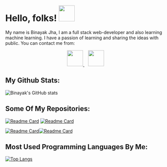 # Hello, folks! <img src="https://raw.githubusercontent.com/MartinHeinz/MartinHeinz/master/wave.gif" width="50px">

<p>My name is Binayak Jha, I am a full stack web-developer and also learning machine learning. I have a passion of learning and sharing the ideas with public.
  You can contact me from:</p>
<center>
 <a href="https://www.facebook.com/binayak.jha.py/">
   <img src="https://cdn.freebiesupply.com/images/large/2x/facebook-logo-circle.png" width="50px">
 </a>&nbsp;&nbsp;
 <a href="mailto:jha36binayak@gmail.com">
  <img src="https://upload.wikimedia.org/wikipedia/commons/thumb/7/7e/Gmail_icon_%282020%29.svg/100px-Gmail_icon_%282020%29.svg.png" width="50px">
 </a>
 </center>

## My Github Stats:

![Binayak's GitHub stats](https://github-readme-stats.vercel.app/api?username=BinayakJha&show_icons=true&theme=radical)

## Some Of My Repositories:

[![Readme Card](https://github-readme-stats.vercel.app/api/pin/?username=BinayakJha&repo=search-engine&show_owner)](https://github.com/BinayakJha/search-engine) [![Readme Card](https://github-readme-stats.vercel.app/api/pin/?username=anuraghazra&repo=github-readme-stats)](https://github.com/anuraghazra/github-readme-stats)

[![Readme Card](https://github-readme-stats.vercel.app/api/pin/?username=anuraghazra&repo=github-readme-stats)](https://github.com/anuraghazra/github-readme-stats)[![Readme Card](https://github-readme-stats.vercel.app/api/pin/?username=anuraghazra&repo=github-readme-stats)](https://github.com/anuraghazra/github-readme-stats)

## Most Used Programming Languages By Me:

[![Top Langs](https://github-readme-stats.vercel.app/api/top-langs/?username=BinayakJha)](https://github.com/anuraghazra/github-readme-stats)

